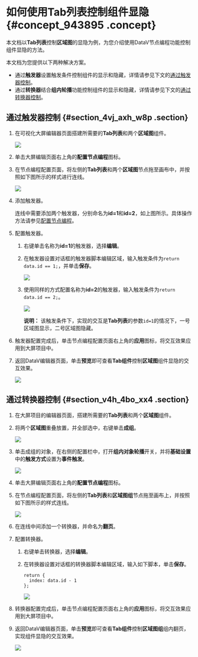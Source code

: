 # 如何使用Tab列表控制组件显隐 {#concept_943895 .concept}

本文档以**Tab列表**控制**区域图**的显隐为例，为您介绍使用DataV节点编程功能控制组件显隐的方法。

本文档为您提供以下两种解决方案。

-   通过**触发器**设置触发条件控制组件的显示和隐藏，详情请参见下文的[通过触发器控制](#section_4vj_axh_w8p)。
-   通过**转换器**结合**组内轮播**功能控制组件的显示和隐藏，详情请参见下文的[通过转换器控制](#section_v4h_4bo_xx4)。

## 通过触发器控制 {#section_4vj_axh_w8p .section}

1.  在可视化大屏编辑器页面搭建所需要的**Tab列表**和两个**区域图**组件。

    ![](images/50569_zh-CN.gif)

2.  单击大屏编辑页面右上角的**配置节点编程**图标。
3.  在节点编程配置页面，将左侧的**Tab列表**和两个**区域图**节点拖至画布中，并按照如下图所示的样式进行连线。

    ![](http://static-aliyun-doc.oss-cn-hangzhou.aliyuncs.com/assets/img/763419/156229867850570_zh-CN.png)

4.  添加触发器。

    连线中需要添加两个触发器，分别命名为**id=1**和**id=2**，如上图所示。具体操作方法请参见[配置节点编程](cn.zh-CN/用户指南/节点编程使用说明/配置节点编程.md#)。

5.  配置触发器。

    1.  右键单击名称为**id=1**的触发器，选择**编辑**。
    2.  在触发器设置对话框的触发器脚本编辑区域，输入触发条件为`return data.id == 1;`，并单击**保存**。

        ![](http://static-aliyun-doc.oss-cn-hangzhou.aliyuncs.com/assets/img/763419/156229867850571_zh-CN.png)

    3.  使用同样的方式配置名称为**id=2**的触发器，输入触发条件为`return data.id == 2;`。

        ![](http://static-aliyun-doc.oss-cn-hangzhou.aliyuncs.com/assets/img/763419/156229867850572_zh-CN.png)

        **说明：** 该触发条件下，实现的交互是**Tab列表**的参数`id=1`的情况下，一号区域图显示，二号区域图隐藏。

6.  触发器配置完成后，单击节点编程配置页面右上角的**应用**图标，将交互效果应用到大屏项目中。
7.  返回DataV编辑器页面，单击**预览**即可查看**Tab组件**控制**区域图**组件显隐的交互效果。

    ![](images/50573_zh-CN.gif)


## 通过转换器控制 {#section_v4h_4bo_xx4 .section}

1.  在大屏项目的编辑器页面，搭建所需要的**Tab列表**和两个**区域图**组件。
2.  将两个**区域图**重叠放置，并全部选中，右键单击**成组**。

    ![](http://static-aliyun-doc.oss-cn-hangzhou.aliyuncs.com/assets/img/763419/156229867850611_zh-CN.png)

3.  单击成组的对象，在右侧的配置栏中，打开**组内对象轮播**开关，并将**基础设置**中的**触发方式**设置为**事件触发**。

    ![](http://static-aliyun-doc.oss-cn-hangzhou.aliyuncs.com/assets/img/763419/156229867950613_zh-CN.png)

4.  单击大屏编辑页面右上角的**配置节点编程**图标。
5.  在节点编程配置页面，将左侧的**Tab列表**和**区域图组**节点拖至画布上，并按照如下图所示的样式连线。

    ![](http://static-aliyun-doc.oss-cn-hangzhou.aliyuncs.com/assets/img/763419/156229867950620_zh-CN.png)

6.  在连线中间添加一个转换器，并命名为**翻页**。
7.  配置转换器。
    1.  右键单击转换器，选择**编辑**。
    2.  在转换器设置对话框的转换器脚本编辑区域，输入如下脚本，单击**保存**。

        ``` {#codeblock_367_gi9_9au}
        return {  
          index: data.id - 1 
        };
        ```

        ![](http://static-aliyun-doc.oss-cn-hangzhou.aliyuncs.com/assets/img/763419/156229867950622_zh-CN.png)

8.  转换器配置完成后，单击节点编程配置页面右上角的**应用**图标，将交互效果应用到大屏项目中。
9.  返回DataV编辑器页面，单击**预览**即可查看**Tab组件**控制**区域图组**组内翻页，实现组件显隐的交互效果。

    ![](images/50623_zh-CN.gif)


